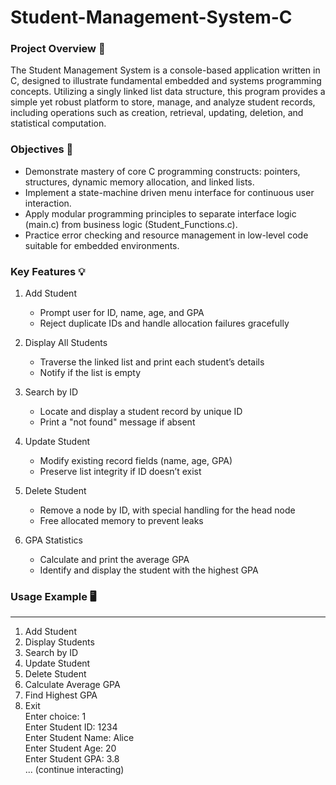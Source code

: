 # Student-Management-System-C


### Project Overview 📖
The Student Management System is a console-based application written in C, designed to illustrate fundamental embedded and systems programming concepts. Utilizing a singly linked list data structure, this program provides a simple yet robust platform to store, manage, and analyze student records, including operations such as creation, retrieval, updating, deletion, and statistical computation. 


### Objectives 🎯
- Demonstrate mastery of core C programming constructs: pointers, structures, dynamic memory allocation, and linked lists.
- Implement a state-machine driven menu interface for continuous user interaction.
- Apply modular programming principles to separate interface logic (main.c) from business logic (Student_Functions.c).
- Practice error checking and resource management in low-level code suitable for embedded environments.

### Key Features 💡

1. Add Student
   - Prompt user for ID, name, age, and GPA
   - Reject duplicate IDs and handle allocation failures gracefully

2. Display All Students
   - Traverse the linked list and print each student’s details
   - Notify if the list is empty

3. Search by ID
   - Locate and display a student record by unique ID
   - Print a "not found" message if absent

4. Update Student
   - Modify existing record fields (name, age, GPA)
   - Preserve list integrity if ID doesn’t exist

5. Delete Student
   - Remove a node by ID, with special handling for the head node
   - Free allocated memory to prevent leaks

6. GPA Statistics
   - Calculate and print the average GPA
   - Identify and display the student with the highest GPA
  
     
### Usage Example 🖥️

-------------------------------------------------------------
1. Add Student
2. Display Students
3. Search by ID
4. Update Student
5. Delete Student
6. Calculate Average GPA
7. Find Highest GPA
8. Exit  
Enter choice: 1  
Enter Student ID: 1234  
Enter Student Name: Alice  
Enter Student Age: 20  
Enter Student GPA: 3.8  
... (continue interacting)
